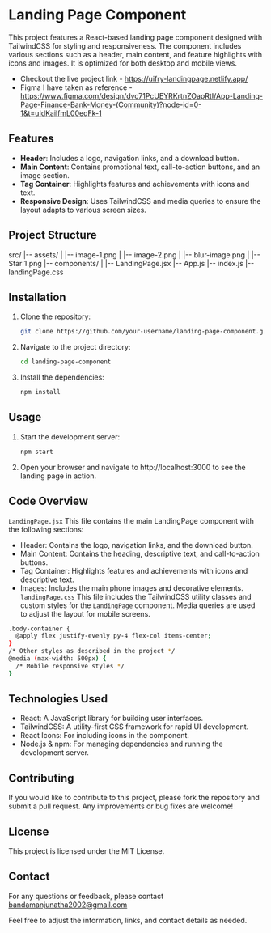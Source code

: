 # Landing Page Component

This project features a React-based landing page component designed with TailwindCSS for styling and responsiveness. The component includes various sections such as a header, main content, and feature highlights with icons and images. It is optimized for both desktop and mobile views.

- Checkout the live project link - https://uifry-landingpage.netlify.app/
- Figma I have taken as reference - https://www.figma.com/design/dvc71PcUEYRKrtnZOapRtI/App-Landing-Page-Finance-Bank-Money-(Community)?node-id=0-1&t=uIdKailfmL00eqFk-1

## Features

- **Header**: Includes a logo, navigation links, and a download button.
- **Main Content**: Contains promotional text, call-to-action buttons, and an image section.
- **Tag Container**: Highlights features and achievements with icons and text.
- **Responsive Design**: Uses TailwindCSS and media queries to ensure the layout adapts to various screen sizes.

## Project Structure

src/
|-- assets/
| |-- image-1.png
| |-- image-2.png
| |-- blur-image.png
| |-- Star 1.png
|-- components/
| |-- LandingPage.jsx
|-- App.js
|-- index.js
|-- landingPage.css


## Installation

1. Clone the repository:

   ```bash
   git clone https://github.com/your-username/landing-page-component.git
   ```
2. Navigate to the project directory:
   ```bash
   cd landing-page-component
   ```
3. Install the dependencies:
   ```bash
   npm install
   ```
## Usage
1. Start the development server:
   ```bash
   npm start
   ```
2. Open your browser and navigate to http://localhost:3000 to see the landing page in action.

## Code Overview
`LandingPage.jsx`
This file contains the main LandingPage component with the following sections:
- Header: Contains the logo, navigation links, and the download button.
- Main Content: Contains the heading, descriptive text, and call-to-action buttons.
- Tag Container: Highlights features and achievements with icons and descriptive text.
- Images: Includes the main phone images and decorative elements.
`landingPage.css`
This file includes the TailwindCSS utility classes and custom styles for the `LandingPage` component. Media queries are used to adjust the layout for mobile screens.
```bash
.body-container {
  @apply flex justify-evenly py-4 flex-col items-center;
}
/* Other styles as described in the project */
@media (max-width: 500px) {
  /* Mobile responsive styles */
}
```

## Technologies Used
- React: A JavaScript library for building user interfaces.
- TailwindCSS: A utility-first CSS framework for rapid UI development.
- React Icons: For including icons in the component.
- Node.js & npm: For managing dependencies and running the development server.

## Contributing
If you would like to contribute to this project, please fork the repository and submit a pull request. Any improvements or bug fixes are welcome!

## License
This project is licensed under the MIT License.

## Contact
For any questions or feedback, please contact bandamanjunatha2002@gmail.com

Feel free to adjust the information, links, and contact details as needed.
